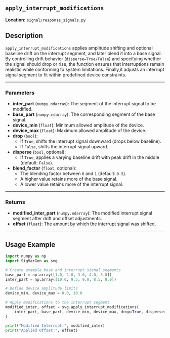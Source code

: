 ## `apply_interrupt_modifications`

**Location:** `signal/response_signals.py`

## Description

`apply_interrupt_modifications` applies amplitude shifting and optional baseline drift on the interrupt segment, and later blend it into a base signal. By controlling drift behavior (`disperse=True/False`) and specifying whether the signal should drop or rise, the function ensures that interruptions remain realistic while conforming to system limitations. Finally,it adjusts an interrupt signal segment to fit within predefined device constraints.

---

### Parameters

- **inter_part** (`numpy.ndarray`): The segment of the interrupt signal to be modified.  
- **base_part** (`numpy.ndarray`): The corresponding segment of the base signal.  
- **device_min** (`float`): Minimum allowed amplitude of the device.  
- **device_max** (`float`): Maximum allowed amplitude of the device.  
- **drop** (`bool`):  
  - If `True`, shifts the interrupt signal downward (drops below baseline).  
  - If `False`, shifts the interrupt signal upward.  
- **disperse** (`bool`, optional):  
  - If `True`, applies a varying baseline drift with peak drift in the middle (default: `False`).  
- **blend_factor** (`float`, optional):  
  - The blending factor between `0` and `1` (default: `0.5`).  
  - A higher value retains more of the base signal.  
  - A lower value retains more of the interrupt signal.

---

### Returns

- **modified_inter_part** (`numpy.ndarray`): The modified interrupt signal segment after drift and offset adjustments.  
- **offset** (`float`): The amount by which the interrupt signal was shifted.

---

## Usage Example

```python
import numpy as np
import SigVarGen as svg

# Create example base and interrupt signal segments
base_part = np.array([1.0, 2.0, 3.0, 4.0, 5.0])
inter_part = np.array([10.0, 9.5, 9.0, 8.5, 8.0])

# Define device amplitude limits
device_min, device_max = 0.0, 10.0

# Apply modifications to the interrupt segment
modified_inter, offset = svg.apply_interrupt_modifications(
    inter_part, base_part, device_min, device_max, drop=True, disperse=True, blend_factor=0.7
)

print("Modified Interrupt:", modified_inter)
print("Applied Offset:", offset)
```